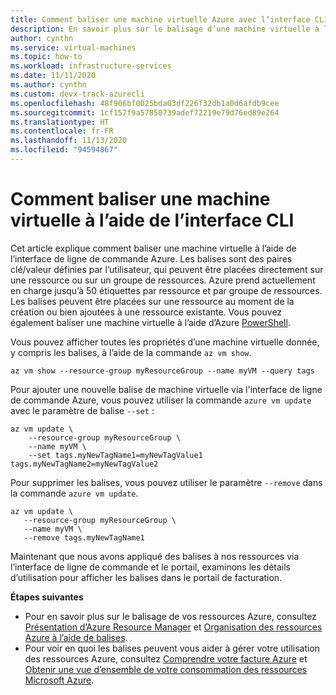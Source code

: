 ```yaml
---
title: Comment baliser une machine virtuelle Azure avec l’interface CLI
description: En savoir plus sur le balisage d’une machine virtuelle à l’aide de l’interface de ligne de commande Azure.
author: cynthn
ms.service: virtual-machines
ms.topic: how-to
ms.workload: infrastructure-services
ms.date: 11/11/2020
ms.author: cynthn
ms.custom: devx-track-azurecli
ms.openlocfilehash: 48f906bf0025bda03df226f32db1a0d6afdb9cee
ms.sourcegitcommit: 1cf157f9a57850739adef72219e79d76ed89e264
ms.translationtype: HT
ms.contentlocale: fr-FR
ms.lasthandoff: 11/13/2020
ms.locfileid: "94594867"
---
```

# <a name="how-to-tag-a-vm-using-the-cli"></a>Comment baliser une machine virtuelle à l’aide de l’interface CLI

Cet article explique comment baliser une machine virtuelle à l’aide de l’interface de ligne de commande Azure. Les balises sont des paires clé/valeur définies par l’utilisateur, qui peuvent être placées directement sur une ressource ou sur un groupe de ressources. Azure prend actuellement en charge jusqu’à 50 étiquettes par ressource et par groupe de ressources. Les balises peuvent être placées sur une ressource au moment de la création ou bien ajoutées à une ressource existante. Vous pouvez également baliser une machine virtuelle à l’aide d’Azure [PowerShell](tag-powershell.md).


Vous pouvez afficher toutes les propriétés d’une machine virtuelle donnée, y compris les balises, à l’aide de la commande `az vm show`.

```azurecli-interactive
az vm show --resource-group myResourceGroup --name myVM --query tags
```

Pour ajouter une nouvelle balise de machine virtuelle via l'interface de ligne de commande Azure, vous pouvez utiliser la commande `azure vm update` avec le paramètre de balise `--set` :

```azurecli-interactive
az vm update \
    --resource-group myResourceGroup \
    --name myVM \
    --set tags.myNewTagName1=myNewTagValue1 tags.myNewTagName2=myNewTagValue2
```

Pour supprimer les balises, vous pouvez utiliser le paramètre `--remove` dans la commande `azure vm update`.

```azurecli-interactive
az vm update \
   --resource-group myResourceGroup \
   --name myVM \
   --remove tags.myNewTagName1
```

Maintenant que nous avons appliqué des balises à nos ressources via l’interface de ligne de commande et le portail, examinons les détails d’utilisation pour afficher les balises dans le portail de facturation.


**Étapes suivantes**

- Pour en savoir plus sur le balisage de vos ressources Azure, consultez [Présentation d’Azure Resource Manager](../azure-resource-manager/management/overview.md) et [Organisation des ressources Azure à l’aide de balises](../azure-resource-manager/management/tag-resources.md).
- Pour voir en quoi les balises peuvent vous aider à gérer votre utilisation des ressources Azure, consultez [Comprendre votre facture Azure](../cost-management-billing/understand/review-individual-bill.md) et [Obtenir une vue d’ensemble de votre consommation des ressources Microsoft Azure](../cost-management-billing/manage/usage-rate-card-overview.md).
